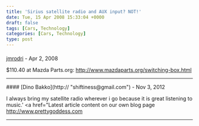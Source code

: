 ```yaml
---
title: 'Sirius satellite radio and AUX input? NOT!'
date: Tue, 15 Apr 2008 15:33:04 +0000
draft: false
tags: [Cars, Technology]
categories: [Cars, Technology]
type: post
---
```



#### 
[jmrodri](http://zeusville.wordpress.com/ "jmrodri@gmail.com") - <time datetime="2008-04-15 12:08:11">Apr 2, 2008</time>

$110.40 at Mazda Parts.org: http://www.mazdaparts.org/switching-box.html
<hr />
#### 
[Dino Bakko](http:// "shiftiness@gmail.com") - <time datetime="2012-11-21 11:23:24">Nov 3, 2012</time>

I always bring my satellite radio wherever i go because it is great listening to music.' <a href="Latest article content on our own blog page http://www.prettygoddess.com
<hr />

